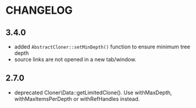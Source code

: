 CHANGELOG
=========

3.4.0
-----

 * added `AbstractCloner::setMinDepth()` function to ensure minimum tree depth
 * source links are not opened in a new tab/window. 

2.7.0
-----

 * deprecated Cloner\Data::getLimitedClone(). Use withMaxDepth, withMaxItemsPerDepth or withRefHandles instead.
